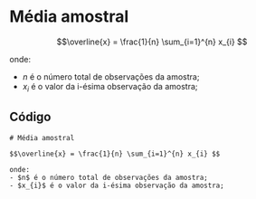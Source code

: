 # Média amostral

$$\overline{x} = \frac{1}{n} \sum_{i=1}^{n} x_{i} $$

onde:
- $n$ é o número total de observações da amostra;
- $x_{i}$ é o valor da i-ésima observação da amostra;

## Código

```
# Média amostral

$$\overline{x} = \frac{1}{n} \sum_{i=1}^{n} x_{i} $$

onde:
- $n$ é o número total de observações da amostra;
- $x_{i}$ é o valor da i-ésima observação da amostra;
```